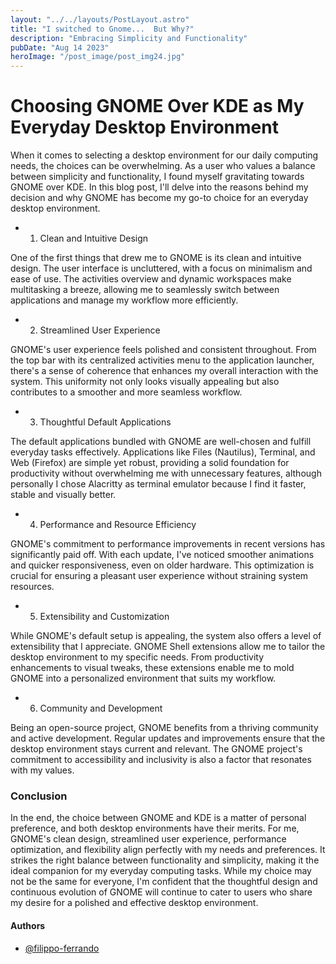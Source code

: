 ```yaml
---
layout: "../../layouts/PostLayout.astro"
title: "I switched to Gnome...  But Why?"
description: "Embracing Simplicity and Functionality"
pubDate: "Aug 14 2023"
heroImage: "/post_image/post_img24.jpg"
---
```


# Choosing GNOME Over KDE as My Everyday Desktop Environment

When it comes to selecting a desktop environment for our daily computing needs, the choices can be overwhelming. As a user who values a balance between simplicity and functionality, I found myself gravitating towards GNOME over KDE. In this blog post, I'll delve into the reasons behind my decision and why GNOME has become my go-to choice for an everyday desktop environment.

- 1. Clean and Intuitive Design

One of the first things that drew me to GNOME is its clean and intuitive design. The user interface is uncluttered, with a focus on minimalism and ease of use. The activities overview and dynamic workspaces make multitasking a breeze, allowing me to seamlessly switch between applications and manage my workflow more efficiently.

- 2. Streamlined User Experience

GNOME's user experience feels polished and consistent throughout. From the top bar with its centralized activities menu to the application launcher, there's a sense of coherence that enhances my overall interaction with the system. This uniformity not only looks visually appealing but also contributes to a smoother and more seamless workflow.

- 3. Thoughtful Default Applications

The default applications bundled with GNOME are well-chosen and fulfill everyday tasks effectively. Applications like Files (Nautilus), Terminal, and Web (Firefox) are simple yet robust, providing a solid foundation for productivity without overwhelming me with unnecessary features, although personally I chose Alacritty as terminal emulator because I find it faster, stable and visually better.

- 4. Performance and Resource Efficiency

GNOME's commitment to performance improvements in recent versions has significantly paid off. With each update, I've noticed smoother animations and quicker responsiveness, even on older hardware. This optimization is crucial for ensuring a pleasant user experience without straining system resources.

- 5. Extensibility and Customization

While GNOME's default setup is appealing, the system also offers a level of extensibility that I appreciate. GNOME Shell extensions allow me to tailor the desktop environment to my specific needs. From productivity enhancements to visual tweaks, these extensions enable me to mold GNOME into a personalized environment that suits my workflow.

- 6. Community and Development

Being an open-source project, GNOME benefits from a thriving community and active development. Regular updates and improvements ensure that the desktop environment stays current and relevant. The GNOME project's commitment to accessibility and inclusivity is also a factor that resonates with my values.

### Conclusion

In the end, the choice between GNOME and KDE is a matter of personal preference, and both desktop environments have their merits. For me, GNOME's clean design, streamlined user experience, performance optimization, and flexibility align perfectly with my needs and preferences. It strikes the right balance between functionality and simplicity, making it the ideal companion for my everyday computing tasks. While my choice may not be the same for everyone, I'm confident that the thoughtful design and continuous evolution of GNOME will continue to cater to users who share my desire for a polished and effective desktop environment.

#### Authors

- [@filippo-ferrando](https://www.github.com/filippo-ferrando)